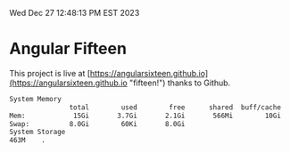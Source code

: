 Wed Dec 27 12:48:13 PM EST 2023

# Angular Fifteen


This project is live at [https://angularsixteen.github.io](https://angularsixteen.github.io "fifteen!") thanks to Github.

```bash
System Memory
               total        used        free      shared  buff/cache   available
Mem:            15Gi       3.7Gi       2.1Gi       566Mi        10Gi        11Gi
Swap:          8.0Gi        60Ki       8.0Gi
System Storage
463M	.
```
```bash
